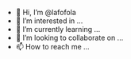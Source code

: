 - 👋 Hi, I’m @lafofola
- 👀 I’m interested in ...
- 🌱 I’m currently learning ...
- 💞️ I’m looking to collaborate on ...
- 📫 How to reach me ...

<!---
lafofola/lafofola is a ✨ special ✨ repository because its `README.md` (this file) appears on your GitHub profile.
You can click the Preview link to take a look at your changes.
--->
